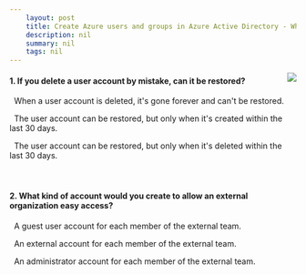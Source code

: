 ```yaml
---
    layout: post
    title: Create Azure users and groups in Azure Active Directory - What are user accounts in Azure Active Directory?
    description: nil
    summary: nil
    tags: nil
---
```



 <a target="_blank" href="https://docs.microsoft.com/en-us/learn/modules/create-users-and-groups-in-azure-active-directory/2-user-accounts-azure-ad/"><i class="fas fa-external-link-alt"></i> </a>
 <img align="right" src="https://docs.microsoft.com/en-us/learn/achievements/create-users-and-groups-in-azure-active-directory.svg">
####  1. If you delete a user account by mistake, can it be restored?


<i class='far fa-square'></i> &nbsp;&nbsp;When a user account is deleted, it's gone forever and can't be restored.

<i class='far fa-square'></i> &nbsp;&nbsp;The user account can be restored, but only when it's created within the last 30 days.

<i class='fas fa-check-square' style='color: Dodgerblue;'></i> &nbsp;&nbsp;The user account can be restored, but only when it's deleted within the last 30 days.
<br />
<br />
<br />

####  2. What kind of account would you create to allow an external organization easy access?


<i class='fas fa-check-square' style='color: Dodgerblue;'></i> &nbsp;&nbsp;A guest user account for each member of the external team.

<i class='far fa-square'></i> &nbsp;&nbsp;An external account for each member of the external team.

<i class='far fa-square'></i> &nbsp;&nbsp;An administrator account for each member of the external team.
<br />
<br />
<br />
